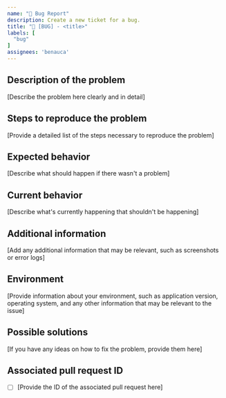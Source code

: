 ```yaml
---
name: "🐛 Bug Report"
description: Create a new ticket for a bug.
title: "🐛 [BUG] - <title>"
labels: [
  "bug"
]
assignees: 'benauca'
---
```


## Description of the problem

[Describe the problem here clearly and in detail]

## Steps to reproduce the problem

[Provide a detailed list of the steps necessary to reproduce the problem]

## Expected behavior

[Describe what should happen if there wasn't a problem]

## Current behavior

[Describe what's currently happening that shouldn't be happening]

## Additional information

[Add any additional information that may be relevant, such as screenshots or error logs]

## Environment

[Provide information about your environment, such as application version, operating system, and any other information that may be relevant to the issue]

## Possible solutions

[If you have any ideas on how to fix the problem, provide them here]

## Associated pull request ID

- [ ] [Provide the ID of the associated pull request here]
